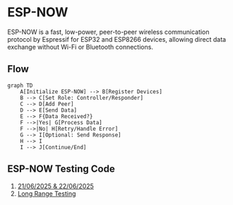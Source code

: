 # ESP-NOW 

ESP-NOW is a fast, low-power, peer-to-peer wireless communication protocol by Espressif for ESP32 and ESP8266 devices, allowing direct data exchange without Wi-Fi or Bluetooth connections.

## Flow 

```mermaid
graph TD
    A[Initialize ESP-NOW] --> B[Register Devices]
    B --> C[Set Role: Controller/Responder]
    C --> D[Add Peer]
    D --> E[Send Data]
    E --> F{Data Received?}
    F -->|Yes| G[Process Data]
    F -->|No| H[Retry/Handle Error]
    G --> I[Optional: Send Response]
    H --> I
    I --> J[Continue/End]
```

## ESP-NOW Testing Code

1. [21/06/2025 & 22/06/2025](./test_21-06-2025/21-06-25.md)
2. [Long Range Testing](./ESP-NOW_LR/ESP-NOW_LR.md)
